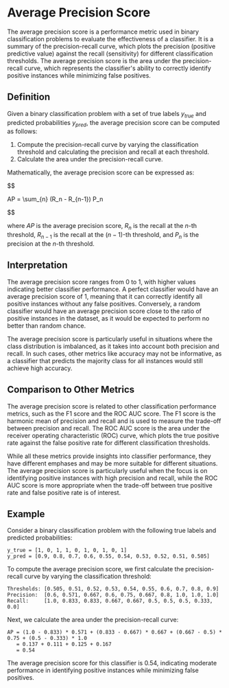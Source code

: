 # Average Precision Score

The average precision score is a performance metric used in binary classification problems to evaluate the effectiveness of a classifier. It is a summary of the precision-recall curve, which plots the precision (positive predictive value) against the recall (sensitivity) for different classification thresholds. The average precision score is the area under the precision-recall curve, which represents the classifier's ability to correctly identify positive instances while minimizing false positives.

## Definition

Given a binary classification problem with a set of true labels $y_{true}$ and predicted probabilities $y_{pred}$, the average precision score can be computed as follows:

1. Compute the precision-recall curve by varying the classification threshold and calculating the precision and recall at each threshold.
2. Calculate the area under the precision-recall curve.

Mathematically, the average precision score can be expressed as:


$$

AP = \sum_{n} (R_n - R_{n-1}) P_n

$$


where $AP$ is the average precision score, $R_n$ is the recall at the $n$-th threshold, $R_{n-1}$ is the recall at the $(n-1)$-th threshold, and $P_n$ is the precision at the $n$-th threshold.

## Interpretation

The average precision score ranges from 0 to 1, with higher values indicating better classifier performance. A perfect classifier would have an average precision score of 1, meaning that it can correctly identify all positive instances without any false positives. Conversely, a random classifier would have an average precision score close to the ratio of positive instances in the dataset, as it would be expected to perform no better than random chance.

The average precision score is particularly useful in situations where the class distribution is imbalanced, as it takes into account both precision and recall. In such cases, other metrics like accuracy may not be informative, as a classifier that predicts the majority class for all instances would still achieve high accuracy.

## Comparison to Other Metrics

The average precision score is related to other classification performance metrics, such as the F1 score and the ROC AUC score. The F1 score is the harmonic mean of precision and recall and is used to measure the trade-off between precision and recall. The ROC AUC score is the area under the receiver operating characteristic (ROC) curve, which plots the true positive rate against the false positive rate for different classification thresholds.

While all these metrics provide insights into classifier performance, they have different emphases and may be more suitable for different situations. The average precision score is particularly useful when the focus is on identifying positive instances with high precision and recall, while the ROC AUC score is more appropriate when the trade-off between true positive rate and false positive rate is of interest.

## Example

Consider a binary classification problem with the following true labels and predicted probabilities:

```
y_true = [1, 0, 1, 1, 0, 1, 0, 1, 0, 1]
y_pred = [0.9, 0.8, 0.7, 0.6, 0.55, 0.54, 0.53, 0.52, 0.51, 0.505]
```

To compute the average precision score, we first calculate the precision-recall curve by varying the classification threshold:

```
Thresholds: [0.505, 0.51, 0.52, 0.53, 0.54, 0.55, 0.6, 0.7, 0.8, 0.9]
Precision:  [0.6, 0.571, 0.667, 0.6, 0.75, 0.667, 0.8, 1.0, 1.0, 1.0]
Recall:     [1.0, 0.833, 0.833, 0.667, 0.667, 0.5, 0.5, 0.5, 0.333, 0.0]
```

Next, we calculate the area under the precision-recall curve:

```
AP = (1.0 - 0.833) * 0.571 + (0.833 - 0.667) * 0.667 + (0.667 - 0.5) * 0.75 + (0.5 - 0.333) * 1.0
   = 0.137 + 0.111 + 0.125 + 0.167
   = 0.54
```

The average precision score for this classifier is 0.54, indicating moderate performance in identifying positive instances while minimizing false positives.
